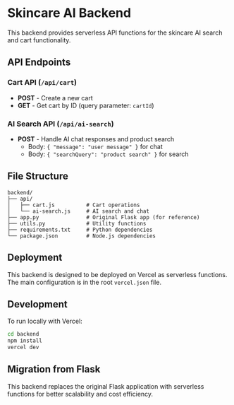 # Skincare AI Backend

This backend provides serverless API functions for the skincare AI search and cart functionality.

## API Endpoints

### Cart API (`/api/cart`)

- **POST** - Create a new cart
- **GET** - Get cart by ID (query parameter: `cartId`)

### AI Search API (`/api/ai-search`)

- **POST** - Handle AI chat responses and product search
  - Body: `{ "message": "user message" }` for chat
  - Body: `{ "searchQuery": "product search" }` for search

## File Structure

```
backend/
├── api/
│   ├── cart.js          # Cart operations
│   └── ai-search.js     # AI search and chat
├── app.py               # Original Flask app (for reference)
├── utils.py             # Utility functions
├── requirements.txt     # Python dependencies
└── package.json         # Node.js dependencies
```

## Deployment

This backend is designed to be deployed on Vercel as serverless functions. The main configuration is in the root `vercel.json` file.

## Development

To run locally with Vercel:

```bash
cd backend
npm install
vercel dev
```

## Migration from Flask

This backend replaces the original Flask application with serverless functions for better scalability and cost efficiency. 
